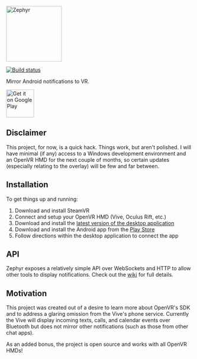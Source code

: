 [<img alt="Zephyr" height="150px" src="http://i.imgur.com/GZ7Wrd7.png" />](http://gaubert.io/projects/zephyr)

[![Build status](https://ci.appveyor.com/api/projects/status/n8cwsdbepynkqe4i?svg=true)](https://ci.appveyor.com/project/ThomasGaubert/openvr-notifications)

Mirror Android notifications to VR.

[<img alt="Get it on Google Play" height="75px" src="https://play.google.com/intl/en_us/badges/images/generic/en_badge_web_generic.png" />](https://play.google.com/store/apps/details?id=com.texasgamer.zephyr)
 
## Disclaimer
This project, for now, is a quick hack. Things work, but aren't polished.
I will have minimal (if any) access to a Windows development environment 
and an OpenVR HMD for the next couple of months, so certain updates 
(especially relating to the overlay) will be few and far between.

## Installation
To get things up and running:

 1. Download and install SteamVR
 2. Connect and setup your OpenVR HMD (Vive, Oculus Rift, etc.)
 3. Download and install the [latest version of the desktop application](https://github.com/ThomasGaubert/zephyr/releases/latest)
 4. Download and install the Android app from the [Play Store](https://play.google.com/store/apps/details?id=com.texasgamer.zephyr)
 5. Follow directions within the desktop application to connect the app

## API
Zephyr exposes a relatively simple API over WebSockets and HTTP to allow other tools to display notifications. Check out the [wiki](https://github.com/ThomasGaubert/zephyr/wiki) for full details.

## Motivation
This project was created out of a desire to learn more about OpenVR's SDK
and to address a glaring omission from the Vive's phone service. Currently
the Vive will display incoming texts, calls, and calendar events over Bluetooth
but does not mirror other notifications (such as those from other chat apps).

As an added bonus, the project is open source and works with all OpenVR HMDs!
